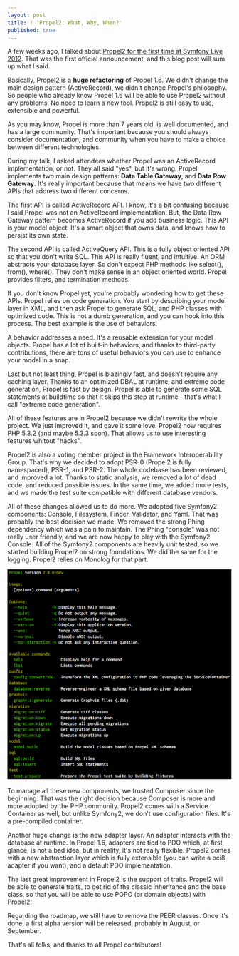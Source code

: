 ```yaml
---
layout: post
title: ! 'Propel2: What, Why, When?'
published: true
---
```

<p>A few weeks ago, I talked about <a href="/blog/2012/06/08/introduction-to-propel2-at-symfony-live-2012.html">Propel2 for the first time at Symfony Live 2012</a>. That was the first official announcement, and this blog post will sum up what I said.<!--more--></p>
<p>Basically, Propel2 is a <strong>huge refactoring</strong> of Propel 1.6. We didn't change the main design pattern (ActiveRecord), we didn't change Propel's philosophy. So people who already know Propel 1.6 will be able to use Propel2 without any problems. No need to learn a new tool. Propel2 is still easy to use, extensible and powerful.</p>
<p>As you may know, Propel is more than 7 years old, is well documented, and has a large community. That's important because you should always consider documentation, and community when you have to make a choice between different technologies.</p>
<p>During my talk, I asked attendees whether Propel was an ActiveRecord implementation, or not. They all said "yes", but it's wrong. Propel implements two main design patterns: <strong>Data Table Gateway</strong>, and <strong>Data Row Gateway</strong>. It's really important because that means we have two different APIs that address two different concerns.</p>
<p>The first API is called ActiveRecord API. I know, it's a bit confusing because I said Propel was not an ActiveRecord implementation. But, the Data Row Gateway pattern becomes ActiveRecord if you add business logic. This API is your model object. It's a smart object that owns data, and knows how to persist its own state.</p>
<p><script src="https://gist.github.com/afffec0c1355540a47a9.js"></script></p>
<p>The second API is called ActiveQuery API. This is a fully object oriented API so that you don't write SQL. This API is really fluent, and intuitive. An ORM abstracts your database layer. So don't expect PHP methods like select(), from(), where(). They don't make sense in an object oriented world. Propel provides filters, and termination methods.</p>
<p><script src="https://gist.github.com/e1e68463b3a6cfcef268.js"></script></p>
<p><script src="https://gist.github.com/1a8234ac40bbbaa30b63.js"></script></p>
<p>If you don't know Propel yet, you're probably wondering how to get these APIs. Propel relies on code generation. You start by describing your model layer in XML, and then ask Propel to generate SQL, and PHP classes with optimized code. This is not a dumb generation, and you can hook into this process. The best example is the use of behaviors.</p>
<p><script src="https://gist.github.com/78f78964647e78806211.js"></script></p>
<p>A behavior addresses a need. It's a reusable extension for your model objects. Propel has a lot of built-in behaviors, and thanks to third-party contributions, there are tons of useful behaviors you can use to enhance your model in a snap.</p>
<p><script src="https://gist.github.com/6da60290ff82f76783f0.js"></script></p>
<p>Last but not least thing, Propel is blazingly fast, and doesn't require any caching layer. Thanks to an optimized DBAL at runtime, and extreme code generation, Propel is fast by design. Propel is able to generate some SQL statements at buildtime so that it skips this step at runtime - that's what I call "extreme code generation".</p>
<p>All of these features are in Propel2 because we didn't rewrite the whole project. We just improved it, and gave it some love. Propel2 now requires PHP 5.3.2 (and maybe 5.3.3 soon). That allows us to use interesting features whitout "hacks".</p>
<p>Propel2 is also a voting member project in the Framework Interoperability Group. That's why we decided to adopt PSR-0 (Propel2 is fully namespaced), PSR-1, and PSR-2. The whole codebase has been reviewed, and improved a lot. Thanks to static analysis, we removed a lot of dead code, and reduced possible issues. In the same time, we added more tests, and we made the test suite compatible with different database vendors.</p>
<p>All of these changes allowed us to do more. We adopted five Symfony2 components: Console, Filesystem, Finder, Validator, and Yaml. That was probably the best decision we made. We removed the strong Phing dependency which was a pain to maintain. The Phing "console" was not really user friendly, and we are now happy to play with the Symfony2 Console. All of the Symfony2 components are heavily unit tested, so we started building Propel2 on strong foundations. We did the same for the logging. Propel2 relies on Monolog for that part.</p>
<p><img src="/images/blog/console.png" /></p>
<p>To manage all these new components, we trusted Composer since the beginning. That was the right decision because Composer is more and more adopted by the PHP community. Propel2 comes with a Service Container as well, but unlike Symfony2, we don't use configuration files. It's a pre-compiled container.</p>
<p>Another huge change is the new adapter layer. An adapter interacts with the database at runtime. In Propel 1.6, adapters are tied to PDO which, at first glance, is not a bad idea, but in reality, it's not really flexible. Propel2 comes with a new abstraction layer which is fully extensible (you can write a oci8 adapter if you want), and a default PDO implementation.</p>
<p>The last great improvement in Propel2 is the support of traits. Propel2 will be able to generate traits, to get rid of the classic inheritance and the base class, so that you will be able to use POPO (or domain objects) with Propel2!</p>
<p><script src="https://gist.github.com/1773b22654ddf0fedc1a.js"></script></p>
<p>Regarding the roadmap, we still have to remove the PEER classes. Once it's done, a first alpha version will be released, probably in August, or September.</p>
<p>That's all folks, and thanks to all Propel contributors!</p>
